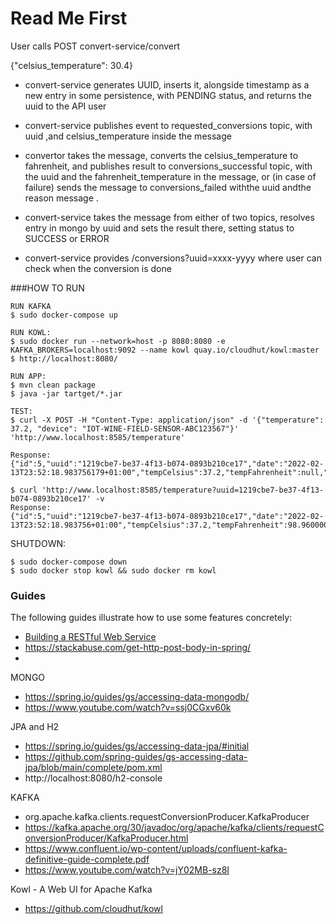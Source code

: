 # Read Me First

User calls POST convert-service/convert

{"celsius_temperature": 30.4}
 
- convert-service generates UUID, inserts it, alongside timestamp as a new entry in some persistence, with PENDING status, and returns
the uuid to the API user

- convert-service publishes event to requested_conversions topic, with uuid ,and celsius_temperature inside the message

- convertor takes the message, converts the celsius_temperature to fahrenheit, and publishes result to conversions_successful
topic, with the uuid and the fahrenheit_temperature in the message,
or (in case of failure) sends the message to conversions_failed withthe uuid andthe reason message .

- convert-service takes the message from either of two topics, resolves entry in mongo by uuid and sets the result there, setting status
to SUCCESS or ERROR

- convert-service provides /conversions?uuid=xxxx-yyyy where user can check when the conversion is done

###HOW TO RUN

```terminal
RUN KAFKA
$ sudo docker-compose up 

RUN KOWL: 
$ sudo docker run --network=host -p 8080:8080 -e KAFKA_BROKERS=localhost:9092 --name kowl quay.io/cloudhut/kowl:master
$ http://localhost:8080/

RUN APP:
$ mvn clean package
$ java -jar tartget/*.jar

TEST: 
$ curl -X POST -H "Content-Type: application/json" -d '{"temperature": 37.2, "device": "IOT-WINE-FIELD-SENSOR-ABC123567"}' 'http://www.localhost:8585/temperature'

Response: 
{"id":5,"uuid":"1219cbe7-be37-4f13-b074-0893b210ce17","date":"2022-02-13T23:52:18.983756179+01:00","tempCelsius":37.2,"tempFahrenheit":null,"status":"PENDING"}

$ curl 'http://www.localhost:8585/temperature?uuid=1219cbe7-be37-4f13-b074-0893b210ce17' -v
Response:
{"id":5,"uuid":"1219cbe7-be37-4f13-b074-0893b210ce17","date":"2022-02-13T23:52:18.983756+01:00","tempCelsius":37.2,"tempFahrenheit":98.96000000000001,"status":"SUCCESS"}
```

SHUTDOWN: 
```terminal
$ sudo docker-compose down
$ sudo docker stop kowl && sudo docker rm kowl

```

### Guides
The following guides illustrate how to use some features concretely:

* [Building a RESTful Web Service](https://spring.io/guides/gs/rest-service/)
* https://stackabuse.com/get-http-post-body-in-spring/
*
MONGO
- https://spring.io/guides/gs/accessing-data-mongodb/
- https://www.youtube.com/watch?v=ssj0CGxv60k

JPA and H2
- https://spring.io/guides/gs/accessing-data-jpa/#initial
- https://github.com/spring-guides/gs-accessing-data-jpa/blob/main/complete/pom.xml
- http://localhost:8080/h2-console

KAFKA
- org.apache.kafka.clients.requestConversionProducer.KafkaProducer
- https://kafka.apache.org/30/javadoc/org/apache/kafka/clients/requestConversionProducer/KafkaProducer.html
- https://www.confluent.io/wp-content/uploads/confluent-kafka-definitive-guide-complete.pdf
- https://www.youtube.com/watch?v=jY02MB-sz8I

Kowl - A Web UI for Apache Kafka

- https://github.com/cloudhut/kowl